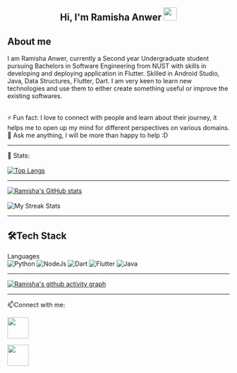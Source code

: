 <h2 align="center">Hi, I'm Ramisha Anwer <img src="https://user-images.githubusercontent.com/39955420/147578264-bae0526c-028a-49d2-8af8-d08bb4edbd2a.gif" height="30" width="30"></h2>
 


<h2>About me</h2>

I am Ramisha Anwer, currently a Second year Undergraduate student pursuing Bachelors in Software Engineering from NUST with skills in developing and deploying application in Flutter.
Skilled in Android Studio, Java, Data Structures, Flutter, Dart. I am very keen to learn new technologies and use them to either create something useful or improve the existing softwares. <br><br>


⚡ Fun fact: I love to connect with people and learn about their journey, it helps me to open up my mind for different perspectives on various domains.   
💬 Ask me anything, I will be more than happy to help :D

---

 📶 Stats:<br><br>
 [![Top Langs](https://github-readme-stats.vercel.app/api/top-langs/?username=ramisha-anwer&theme=dark&layout=compact&align=right&width=40%)](https://github.com/anuraghazra/github-readme-stats)
 
 ---


[![Ramisha's GitHub stats](https://github-readme-stats.vercel.app/api?username=ramisha-anwer)](https://github.com/anuraghazra/github-readme-stats) <br><br>
![My Streak Stats](https://github-readme-streak-stats.herokuapp.com/?user=ramisha-anwer&theme=tokyonight)

---
<h2>🛠Tech Stack</h2>

Languages <br> 
![Python](https://img.shields.io/badge/Python-3776AB?style=for-the-badge&logo=python&logoColor=white)
![NodeJs](https://img.shields.io/badge/Node.js-43853D?style=for-the-badge&logo=node.js&logoColor=white)
![Dart](https://img.shields.io/badge/Dart-0175C2?style=for-the-badge&logo=dart&logoColor=white)
![Flutter](https://img.shields.io/badge/Flutter-02569B?style=for-the-badge&logo=flutter&logoColor=white)
![Java](https://img.shields.io/badge/java-%23ED8B00.svg?style=for-the-badge&logo=java&logoColor=white)



---

[![Ramisha's github activity graph](https://activity-graph.herokuapp.com/graph?username=ramisha-anwer&theme=react-dark)](https://github.com/pnkr01/github-readme-activity-graph)

---

📫Connect with me:


[<img src="https://user-images.githubusercontent.com/39955420/147572655-e5feabb1-2a36-467c-9906-1fc66d606b41.png" height="48" width="48">](https://www.linkedin.com/in/ramisha-anwer/) 

[<img src="https://user-images.githubusercontent.com/39955420/147611479-36ad6cd0-3b53-4d46-8035-0bd940e01a57.png" height="48" width="48">](mailto:ramishaaa27@gmail.com)


